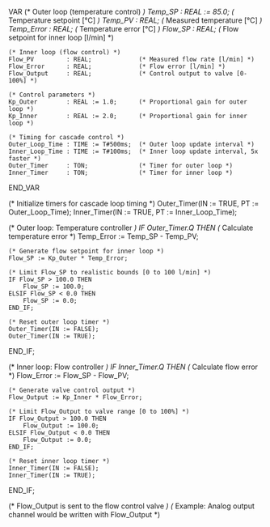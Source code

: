 VAR
    (* Outer loop (temperature control) *)
    Temp_SP         : REAL := 85.0;      (* Temperature setpoint [°C] *)
    Temp_PV         : REAL;             (* Measured temperature [°C] *)
    Temp_Error      : REAL;             (* Temperature error [°C] *)
    Flow_SP         : REAL;             (* Flow setpoint for inner loop [l/min] *)

    (* Inner loop (flow control) *)
    Flow_PV         : REAL;             (* Measured flow rate [l/min] *)
    Flow_Error      : REAL;             (* Flow error [l/min] *)
    Flow_Output     : REAL;             (* Control output to valve [0-100%] *)

    (* Control parameters *)
    Kp_Outer        : REAL := 1.0;      (* Proportional gain for outer loop *)
    Kp_Inner        : REAL := 2.0;      (* Proportional gain for inner loop *)

    (* Timing for cascade control *)
    Outer_Loop_Time : TIME := T#500ms;  (* Outer loop update interval *)
    Inner_Loop_Time : TIME := T#100ms;  (* Inner loop update interval, 5x faster *)
    Outer_Timer     : TON;              (* Timer for outer loop *)
    Inner_Timer     : TON;              (* Timer for inner loop *)
END_VAR

(* Initialize timers for cascade loop timing *)
Outer_Timer(IN := TRUE, PT := Outer_Loop_Time);
Inner_Timer(IN := TRUE, PT := Inner_Loop_Time);

(* Outer loop: Temperature controller *)
IF Outer_Timer.Q THEN
    (* Calculate temperature error *)
    Temp_Error := Temp_SP - Temp_PV;
    
    (* Generate flow setpoint for inner loop *)
    Flow_SP := Kp_Outer * Temp_Error;
    
    (* Limit Flow_SP to realistic bounds [0 to 100 l/min] *)
    IF Flow_SP > 100.0 THEN
        Flow_SP := 100.0;
    ELSIF Flow_SP < 0.0 THEN
        Flow_SP := 0.0;
    END_IF;
    
    (* Reset outer loop timer *)
    Outer_Timer(IN := FALSE);
    Outer_Timer(IN := TRUE);
END_IF;

(* Inner loop: Flow controller *)
IF Inner_Timer.Q THEN
    (* Calculate flow error *)
    Flow_Error := Flow_SP - Flow_PV;
    
    (* Generate valve control output *)
    Flow_Output := Kp_Inner * Flow_Error;
    
    (* Limit Flow_Output to valve range [0 to 100%] *)
    IF Flow_Output > 100.0 THEN
        Flow_Output := 100.0;
    ELSIF Flow_Output < 0.0 THEN
        Flow_Output := 0.0;
    END_IF;
    
    (* Reset inner loop timer *)
    Inner_Timer(IN := FALSE);
    Inner_Timer(IN := TRUE);
END_IF;

(* Flow_Output is sent to the flow control valve *)
(* Example: Analog output channel would be written with Flow_Output *)
